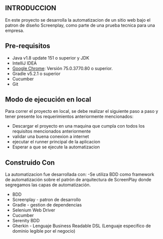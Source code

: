 ## INTRODUCCION ##

En este proyecto se desarrolla la automatizacion de un sitio web bajo el patron de diseño Screenplay, como parte de una
prueba tecnica para una empresa.

## Pre-requisitos ##
- Java v1.8 update 151 o superior y JDK 
- IntelliJ IDEA 
- [Google Chrome](https://www.google.com/intl/es/chrome/): Versión 75.0.3770.80 o superior.
- Gradle v5.2.1 o superior 
- Cucumber
- Git

    
 ## Modo de ejecución en local ##

Para correr el proyecto en local, se debe realizar el siguiente paso a paso y tener presente los requerimientos anteriormente mencionados:

- Descargar el proyecto en una maquina que cumpla con todos los requisitos mencionados anteriormente
- validar una buena conexion a internet 
- ejecutar el runner principal de la aplicacion
- Esperar a que se ejecute la automatizacion

## Construido Con ##
   La automatizacion fue desarrollada con:
 -Se utiliza BDD como framework de automatización sobre el patrón de arquitectura de ScreenPlay donde segregamos las capas de automatización.
 - BDD 
 - Screenplay - patron de desarrollo
 - Gradle - gestion de dependencias
 - Selenium Web Driver 
 - Cucumber
 - Serenity BDD 
 - Gherkin - Lenguaje Business Readable DSL (Lenguaje especifico de dominio legible por el negocio)


